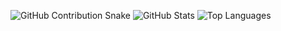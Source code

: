 ![GitHub Contribution Snake](https://github.com/tari9bro/tari9bro/blob/output/github-contribution-grid-snake.svg)
![GitHub Stats](https://github-readme-stats.vercel.app/api?username=tari9bro&show_icons=true&theme=radical&include_all_commits=true&count_private=true&hide_border=true)
![Top Languages](https://github-readme-stats.vercel.app/api/top-langs/?username=tari9bro&layout=compact&theme=dark&hide_border=true)



